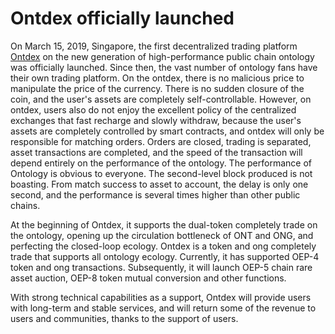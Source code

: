 # Ontdex officially launched

On March 15, 2019, Singapore, the first decentralized trading platform [Ontdex](www.ontdex.io) on the new generation of high-performance public chain ontology was officially launched. Since then, the vast number of ontology fans have their own trading platform. On the ontdex, there is no malicious price to manipulate the price of the currency. There is no sudden closure of the coin, and the user's assets are completely self-controllable. However, on ontdex, users also do not enjoy the excellent policy of the centralized exchanges that fast recharge and slowly withdraw, because the user's assets are completely controlled by smart contracts, and ontdex will only be responsible for matching orders. Orders are closed, trading is separated, asset transactions are completed, and the speed of the transaction will depend entirely on the performance of the ontology. The performance of Ontology is obvious to everyone. The second-level block produced is not boasting. From match success to asset to account, the delay is only one second, and the performance is several times higher than other public chains.

At the beginning of Ontdex, it supports the dual-token completely trade on the ontology, opening up the circulation bottleneck of ONT and ONG, and perfecting the closed-loop ecology. Ontdex is a token and ong completely trade that supports all ontology ecology. Currently, it has supported OEP-4 token and ong transactions. Subsequently, it will launch OEP-5 chain rare asset auction, OEP-8 token mutual conversion and other functions.

With strong technical capabilities as a support, Ontdex will provide users with long-term and stable services, and will return some of the revenue to users and communities, thanks to the support of users.
